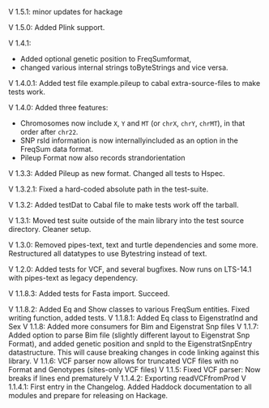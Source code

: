 V 1.5.1: minor updates for hackage

V 1.5.0: Added Plink support.

V 1.4.1:
* Added optional genetic position to FreqSumformat,
* changed various internal strings toByteStrings and vice versa.

V 1.4.0.1: Added test file example.pileup to cabal extra-source-files to make tests work.

V 1.4.0: Added three features:
* Chromosomes now include `X`, `Y` and `MT` (or `chrX`, `chrY`, `chrMT`), in that order after `chr22`. 
* SNP rsId information is now internallyincluded as an option in the FreqSum data format.
* Pileup Format now also records strandorientation

V 1.3.3: Added Pileup as new format. Changed all tests to Hspec.

V 1.3.2.1: Fixed a hard-coded absolute path in the test-suite.

V 1.3.2: Added testDat to Cabal file to make tests work off the tarball.

V 1.3.1: Moved test suite outside of the main library into the test source directory. Cleaner setup.

V 1.3.0: Removed pipes-text, text and turtle dependencies and some more. Restructured all datatypes to use Bytestring instead of text. 

V 1.2.0: Added tests for VCF, and several bugfixes. Now runs on LTS-14.1 with pipes-text as legacy dependency.

V 1.1.8.3: Added tests for Fasta import. Succeed.

V 1.1.8.2: Added Eq and Show classes to various FreqSum entities. Fixed writing function, added tests.
V 1.1.8.1: Added Eq class to EigenstratInd and Sex
V 1.1.8: Added more consumers for Bim and Eigenstrat Snp files
V 1.1.7: Added option to parse Bim file (slightly different layout to Eigenstrat Snp Format), and added genetic position and snpId to the EigenstratSnpEntry datastructure. This will cause breaking changes in code linking against this library.
V 1.1.6: VCF parser now allows for truncated VCF files with no Format and Genotypes (sites-only VCF files)
V 1.1.5: Fixed VCF parser: Now breaks if lines end prematurely
V 1.1.4.2: Exporting readVCFfromProd
V 1.1.4.1: First entry in the Changelog. Added Haddock documentation to all modules and prepare for releasing on Hackage.





















